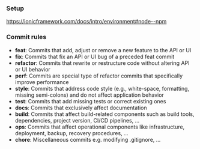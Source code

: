 ### Setup
https://ionicframework.com/docs/intro/environment#node--npm


### Commit rules

- **feat**: Commits that add, adjust or remove a new feature to the API or UI
- **fix**: Commits that fix an API or UI bug of a preceded feat commit
- **refactor**: Commits that rewrite or restructure code without altering API or UI behavior
- **perf**: Commits are special type of refactor commits that specifically improve performance
- **style**: Commits that address code style (e.g., white-space, formatting, missing semi-colons) and do not affect application behavior
- **test**: Commits that add missing tests or correct existing ones
- **docs**: Commits that exclusively affect documentation
- **build**: Commits that affect build-related components such as build tools, dependencies, project version, CI/CD pipelines, ...
- **ops**: Commits that affect operational components like infrastructure, deployment, backup, recovery procedures, ...
- **chore**: Miscellaneous commits e.g. modifying .gitignore, ...
